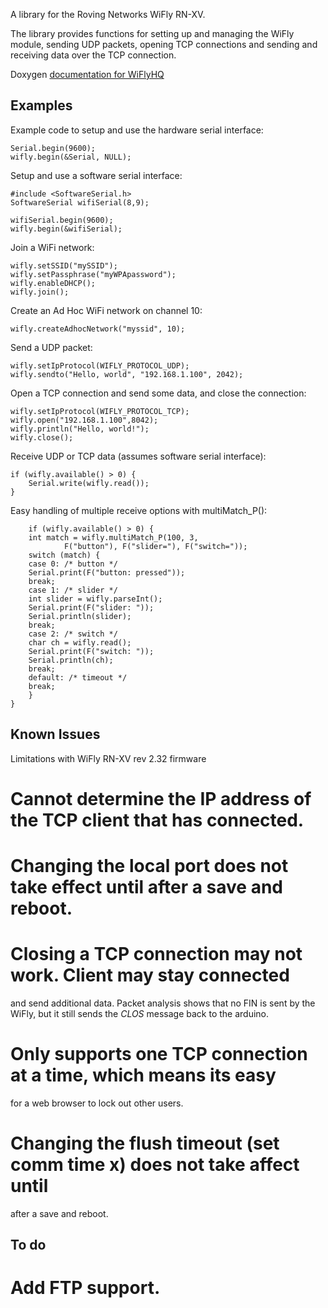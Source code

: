A library for the Roving Networks WiFly RN-XV.

The library provides functions for setting up and managing the WiFly module,
sending UDP packets, opening TCP connections and sending and receiving data
over the TCP connection.

Doxygen <a href="http://harlequin-tech.github.com/WiFlyHQ">documentation for WiFlyHQ</a>

Examples
--------

Example code to setup and use the hardware serial interface:

	Serial.begin(9600);
	wifly.begin(&Serial, NULL);

Setup and use a software serial interface:

	#include <SoftwareSerial.h>
	SoftwareSerial wifiSerial(8,9);

	wifiSerial.begin(9600);
	wifly.begin(&wifiSerial);

Join a WiFi network:

	wifly.setSSID("mySSID");
	wifly.setPassphrase("myWPApassword");
	wifly.enableDHCP();
	wifly.join();

Create an Ad Hoc WiFi network on channel 10:

	wifly.createAdhocNetwork("myssid", 10);

Send a UDP packet:

	wifly.setIpProtocol(WIFLY_PROTOCOL_UDP);
	wifly.sendto("Hello, world", "192.168.1.100", 2042);

Open a TCP connection and send some data, and close the connection:

	wifly.setIpProtocol(WIFLY_PROTOCOL_TCP);
	wifly.open("192.168.1.100",8042);
	wifly.println("Hello, world!");
	wifly.close();

Receive UDP or TCP data (assumes software serial interface):

	if (wifly.available() > 0) {
	    Serial.write(wifly.read());
	}

Easy handling of multiple receive options with multiMatch_P():

        if (wifly.available() > 0) {
	    int match = wifly.multiMatch_P(100, 3,
			    F("button"), F("slider="), F("switch="));
	    switch (match) {
	    case 0: /* button */
		Serial.print(F("button: pressed"));
		break;
	    case 1: /* slider */
		int slider = wifly.parseInt();
		Serial.print(F("slider: "));
		Serial.println(slider);
		break;
	    case 2: /* switch */
		char ch = wifly.read();
		Serial.print(F("switch: "));
		Serial.println(ch);
		break;
	    default: /* timeout */
		break;
	    }
	}

Known Issues
------------
Limitations with WiFly RN-XV rev 2.32 firmware
# Cannot determine the IP address of the TCP client that has connected.
# Changing the local port does not take effect until after a save and reboot.
# Closing a TCP connection may not work. Client may stay connected
   and send additional data. Packet analysis shows that no FIN is sent
   by the WiFly, but it still sends the *CLOS* message back to the
   arduino.
# Only supports one TCP connection at a time, which means its easy
   for a web browser to lock out other users.
# Changing the flush timeout (set comm time x) does not take affect until 
   after a save and reboot.

To do
-----
# Add FTP support.
